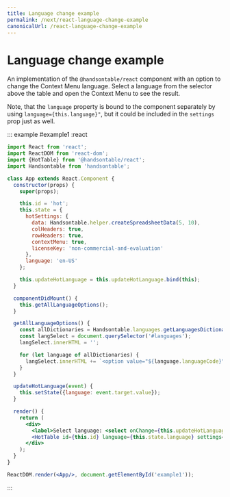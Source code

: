 ```yaml
---
title: Language change example
permalink: /next/react-language-change-example
canonicalUrl: /react-language-change-example
---
```


# Language change example

An implementation of the `@handsontable/react` component with an option to change the Context Menu language.
Select a language from the selector above the table and open the Context Menu to see the result.

Note, that the `language` property is bound to the component separately by using `language={this.language}"`, but it could be included in the `settings` prop just as well.

::: example #example1 :react
```jsx
import React from 'react';
import ReactDOM from 'react-dom';
import {HotTable} from '@handsontable/react';
import Handsontable from 'handsontable';

class App extends React.Component {
  constructor(props) {
    super(props);

    this.id = 'hot';
    this.state = {
      hotSettings: {
        data: Handsontable.helper.createSpreadsheetData(5, 10),
        colHeaders: true,
        rowHeaders: true,
        contextMenu: true,
        licenseKey: 'non-commercial-and-evaluation'
      },
      language: 'en-US'
    };

    this.updateHotLanguage = this.updateHotLanguage.bind(this);
  }

  componentDidMount() {
    this.getAllLanguageOptions();
  }

  getAllLanguageOptions() {
    const allDictionaries = Handsontable.languages.getLanguagesDictionaries();
    const langSelect = document.querySelector('#languages');
    langSelect.innerHTML = '';

    for (let language of allDictionaries) {
      langSelect.innerHTML += `<option value="${language.languageCode}">${language.languageCode}</option>`
    }
  }

  updateHotLanguage(event) {
    this.setState({language: event.target.value});
  }

  render() {
    return (
      <div>
        <label>Select language: <select onChange={this.updateHotLanguage} id="languages" style={{width: 100 + 'px'}}></select></label><br/><br/>
        <HotTable id={this.id} language={this.state.language} settings={this.state.hotSettings}/>
      </div>
    );
  }
}

ReactDOM.render(<App/>, document.getElementById('example1'));
```
:::
